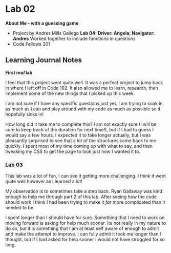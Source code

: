 # Lab 02

**About Me - with a guessing game**

- Project by Andres Mills Gallego
 **Lab 04: Driver: Angela; Navigator: Andres** Worked together to include functions in questions
- Code Fellows 201

## Learning Journal Notes

**First _real_ lab**

I feel that this project went quite well.  It was a perfect project to jump back in where I left off in Code 102.  It also allowed me to learn, research, then implement some of the new things that I picked up this week.  

I am not sure if I have any specific questions just yet.  I am trying to soak in as much as I can and play around with my code as much as possible so it hopefully sinks in!

How long did it take me to complete this?  I am not exactly sure (I will be sure to keep track of the duration for next time!), but if I had to guess I would say a few hours.  I expected it to take longer actually, but I was pleasantly surprised to see that a lot of the structures came back to me quickly.  I spent most of my time coming up with what to say, and then tweaking my CSS to get the page to look just how I wanted it to.

### Lab 03

This lab was a lot of fun, I can see it getting more challenging.  I think it went quite well however as I learned a lot!

My observation is to sometimes take a step back.  Ryan Gallaway was kind enough to help me through part 2 of this lab.  After seeing how the code should work I think I had been trying to make it *far* more complicated than it needed to be.  

I spent longer than I should have for sure.  Something that I need to work on moving forward is asking for help much sooner.  Its not really in my nature to do so, but it is something that I am at least self aware of enough to admit and make the attempt to improve.  I can fully admit it took me longer than I thought, but if I had asked for help sooner I would not have struggled for so long.  